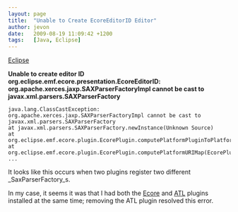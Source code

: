 ```yaml
---
layout: page
title:  "Unable to Create EcoreEditorID Editor"
author: jevon
date:   2009-08-19 11:09:42 +1200
tags:   [Java, Eclipse]
---
```


[Eclipse](Eclipse.md)

**Unable to create editor ID org.eclipse.emf.ecore.presentation.EcoreEditorID: org.apache.xerces.jaxp.SAXParserFactoryImpl cannot be cast to javax.xml.parsers.SAXParserFactory**

```
java.lang.ClassCastException: org.apache.xerces.jaxp.SAXParserFactoryImpl cannot be cast to javax.xml.parsers.SAXParserFactory
at javax.xml.parsers.SAXParserFactory.newInstance(Unknown Source)
at org.eclipse.emf.ecore.plugin.EcorePlugin.computePlatformPluginToPlatformResourceMap(EcorePlugin.java:302)
at org.eclipse.emf.ecore.plugin.EcorePlugin.computePlatformURIMap(EcorePlugin.java:424)
...
```

It looks like this occurs when two plugins register two different _SaxParserFactory_s.

In my case, it seems it was that I had both the [Ecore](Ecore.md) and [ATL](ATL.md) plugins installed at the same time; removing the ATL plugin resolved this error.
